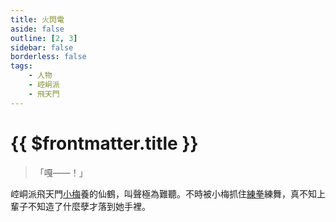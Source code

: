 ```yaml
---
title: 火閃電
aside: false
outline: [2, 3]
sidebar: false
borderless: false
tags:
    - 人物
    - 崆峒派
    - 飛天門
---
```


# {{ $frontmatter.title }}

> 「嘎——！」

崆峒派飛天門[小梅](girl3)養的仙鶴，叫聲極為難聽。不時被小梅抓住[練拳](/books/book_6003)練舞，真不知上輩子不知造了什麼孽才落到她手裡。

